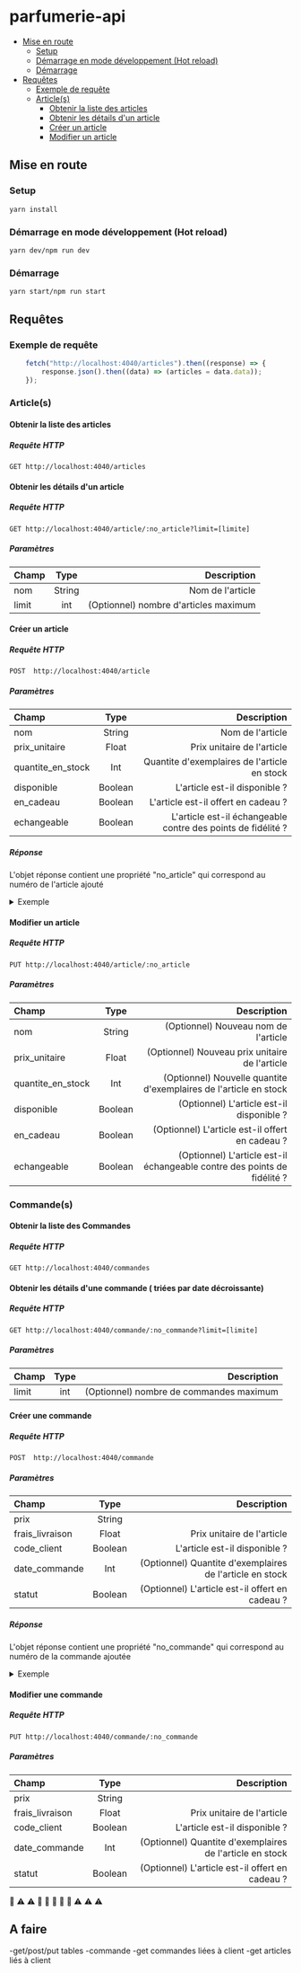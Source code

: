 # parfumerie-api
  - [Mise en route](#mise-en-route)
    * [Setup](#setup)
    * [Démarrage en mode développement (Hot reload)](#d-marrage-en-mode-d-veloppement--hot-reload-)
    * [Démarrage](#d-marrage)
  - [Requêtes](#requ-tes)
    * [Exemple de requête](#exemple-de-requ-te)
    * [Article(s)](#article-s-)
      + [Obtenir la liste des articles](#obtenir-la-liste-des-articles)
      + [Obtenir les détails d'un article](#obtenir-les-d-tails-d-un-article)
      + [Créer un article](#cr-er-un-article)
      + [Modifier un article](#modifier-un-article)
 
## Mise en route

### Setup
```
yarn install
```

### Démarrage en mode développement (Hot reload)
```
yarn dev/npm run dev
```

### Démarrage
```
yarn start/npm run start
```

## Requêtes

### Exemple de requête
```javascript
    fetch("http://localhost:4040/articles").then((response) => {
        response.json().then((data) => (articles = data.data));
    });
```

### Article(s)

#### Obtenir la liste des articles

##### Requête HTTP
`GET http://localhost:4040/articles`


#### Obtenir les détails d'un article

##### Requête HTTP
`GET http://localhost:4040/article/:no_article?limit=[limite]`

##### Paramètres
| Champ       |     Type     |        Description |
| :------------ | :-------------: | -------------: |
| nom       |     String     |        Nom de l'article |
| limit     |   int    |      (Optionnel) nombre d'articles maximum  |

#### Créer un article

##### Requête HTTP
`POST  http://localhost:4040/article`

##### Paramètres
| Champ       |     Type     |        Description |
| :------------ | :-------------: | -------------: |
| nom       |     String     |        Nom de l'article |
| prix_unitaire     |   Float    |      Prix unitaire de l'article |
| quantite_en_stock        |     Int      |   Quantite d'exemplaires de l'article en stock |
| disponible        |     Boolean      |   L'article est-il disponible ? |
| en_cadeau        |     Boolean      |   L'article est-il offert en cadeau ? |
| echangeable        |     Boolean      |   L'article est-il échangeable contre des points de fidélité ? |

##### Réponse

L'objet réponse contient une propriété "no_article" qui correspond au numéro de l'article ajouté

<details>
    <summary>Exemple</summary>

```json
{
    "status": 200,
    "no_article": 11,
    "message": "Nouvel article ajouté avec succès"
}
```
</details>

#### Modifier un article

##### Requête HTTP
`PUT http://localhost:4040/article/:no_article`

##### Paramètres
| Champ       |     Type     |        Description |
| :------------ | :-------------: | -------------: |
| nom       |     String     |        (Optionnel) Nouveau nom de l'article |
| prix_unitaire     |   Float    |      (Optionnel) Nouveau prix unitaire de l'article |
| quantite_en_stock        |     Int      |   (Optionnel) Nouvelle quantite d'exemplaires de l'article en stock |
| disponible        |     Boolean      |   (Optionnel) L'article est-il disponible ? |
| en_cadeau        |     Boolean      |   (Optionnel) L'article est-il offert en cadeau ? |
| echangeable        |     Boolean      |   (Optionnel) L'article est-il échangeable contre des points de fidélité ? |


### Commande(s)

#### Obtenir la liste des Commandes

##### Requête HTTP
`GET http://localhost:4040/commandes`


#### Obtenir les détails d'une commande ( triées par date décroissante)

##### Requête HTTP
`GET http://localhost:4040/commande/:no_commande?limit=[limite]`

##### Paramètres
| Champ       |     Type     |        Description |
| :------------ | :-------------: | -------------: |
| limit     |   int    |      (Optionnel) nombre de commandes maximum  |

#### Créer une commande

##### Requête HTTP
`POST  http://localhost:4040/commande`

##### Paramètres
| Champ       |     Type     |        Description |
| :------------ | :-------------: | -------------: |
| prix       |     String     |         |
| frais_livraison     |   Float    |      Prix unitaire de l'article |
| code_client        |     Boolean      |   L'article est-il disponible ? |
| date_commande        |     Int      |   (Optionnel) Quantite d'exemplaires de l'article en stock |
| statut        |     Boolean      |   (Optionnel) L'article est-il offert en cadeau ? |

##### Réponse

L'objet réponse contient une propriété "no_commande" qui correspond au numéro de la commande ajoutée

<details>
    <summary>Exemple</summary>

```json
{
    "status": 200,
    "no_commande": 11,
    "message": "Nouvelle commande ajoutée avec succès"
}
```
</details>

#### Modifier une commande

##### Requête HTTP
`PUT http://localhost:4040/commande/:no_commande`

##### Paramètres
| Champ       |     Type     |        Description |
| :------------ | :-------------: | -------------: |
| prix       |     String     |         |
| frais_livraison     |   Float    |      Prix unitaire de l'article |
| code_client        |     Boolean      |   L'article est-il disponible ? |
| date_commande        |     Int      |   (Optionnel) Quantite d'exemplaires de l'article en stock |
| statut        |     Boolean      |   (Optionnel) L'article est-il offert en cadeau ? |

 :wrench:
:warning: :warning: :construction: :construction: :construction: :construction: :construction: :warning: :warning: :warning:


## A faire
-get/post/put tables
-commande
-get commandes liées à client
-get articles liés à client